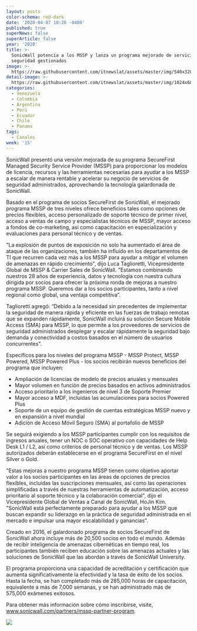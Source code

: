 ```yaml
---
layout: posts
color-schema: red-dark
date: '2020-04-07 10:26 -0400'
published: true
superNews: false
superArticle: false
year: '2020'
title: >-
  SonicWall potencia a los MSSP y lanza un programa mejorado de servicios de
  seguridad gestionados
image: >-
  https://raw.githubusercontent.com/itnewslat/assets/master/img/540x320/Luca-Taglioretti-p.jpg
detail-image: >-
  https://raw.githubusercontent.com/itnewslat/assets/master/img/1024x680/Luca-Taglioretti-g.jpg
categories:
  - Venezuela
  - Colombia
  - Argentina
  - Perú
  - Ecuador
  - Chile
  - Panama
tags:
  - Canales
week: '15'
---
```

SonicWall presentó una versión mejorada de su programa SecureFirst Managed Security Service Provider (MSSP) para proporcionar los modelos de licencia, recursos y las herramientas necesarias para ayudar a los MSSP a escalar de manera rentable y acelerar su negocio de servicios de seguridad administrados, aprovechando la tecnología galardonada de SonicWall.

Basado en el programa de socios SecureFirst de SonicWall, el mejorado programa MSSP de tres niveles ofrece beneficios tales como opciones de precios flexibles, acceso personalizado de soporte técnico de primer nivel, acceso a ventas de campo y especialistas técnicos de MSSP, mayor acceso a fondos de co-marketing, así como capacitación en especialización y evaluaciones para personal técnico y de ventas.

"La explosión de puntos de exposición no solo ha aumentado el área de ataque de las organizaciones, también ha influido en los departamentos de TI que recurren cada vez más a los MSSP para ayudar a mitigar el volumen de amenazas en rápido crecimiento", dijo Luca Taglioretti, Vicepresidente Global de MSSP & Carrier Sales de SonicWall. "Estamos combinando nuestros 28 años de experiencia, datos y tecnología con nuestra cultura dirigida por socios para ofrecer la próxima ronda de mejoras a nuestro programa MSSP. Queremos dar a los socios participantes, tanto a nivel regional como global, una ventaja competitiva”.

Taglioretti agregó: “Debido a la necesidad sin precedentes de implementar la seguridad de manera rápida y eficiente en las fuerzas de trabajo remotas que se expanden rápidamente, SonicWall incluirá su solución Secure Mobile Access (SMA) para MSSP, lo que permite a los proveedores de servicios de seguridad administrados desplegar y escalar rápidamente la seguridad bajo demanda y conectividad a costos basados en el número de usuarios concurrentes".

Específicos para los niveles del programa MSSP - MSSP Protect, MSSP Powered, MSSP Powered Plus - los socios recibirán nuevos beneficios del programa que incluyen:

- Ampliación de licencias de modelo de precios anuales y mensuales 
- Mayor volumen en función de precios basados en activos administrados
- Acceso prioritario a los ingenieros de nivel 3 de Soporte Premier
- Mayor acceso a MDF, incluidas las acumulaciones para socios Powered Plus
- Soporte de un equipo de gestión de cuentas estratégicas MSSP nuevo y en expansión a nivel mundial
- Adición de Acceso Móvil Seguro (SMA) al portafolio de MSSP

Se seguirá exigiendo a los MSSP participantes cumplir con los requisitos de ingresos anuales, tener un NOC o SOC operativo con capacidades de Help Desk L1 / L2, así como criterios de personal técnico y de ventas. Los MSSP autorizados deberán establecerse en el programa SecureFirst en el nivel Silver o Gold.

"Estas mejoras a nuestro programa MSSP tienen como objetivo aportar valor a los socios participantes en las áreas de opciones de precios flexibles, incluidas las suscripciones mensuales, así como las operaciones simplificadas a través de nuestras herramientas de automatización, acceso prioritario al soporte técnico y la colaboración comercial", dijo el Vicepresidente Global de Ventas a Canal de SonicWall, HoJin Kim. "SonicWall está perfectamente preparado para ayudar a los MSSP que buscan expandir su liderazgo en la práctica de seguridad administrada en el mercado e impulsar una mayor escalabilidad y ganancias".

Creado en 2016, el galardonado programa de socios SecureFirst de SonicWall ahora incluye más de 20,500 socios en todo el mundo. Además de recibir inteligencia de amenazas cibernéticas en tiempo real, los participantes también reciben educación sobre las amenazas actuales y las soluciones de SonicWall que las abordan a través de SonicWall University.

El programa proporciona una capacidad de acreditación y certificación que aumenta significativamente la efectividad y la tasa de éxito de los socios. Hasta la fecha, se han completado más de 285,000 horas de capacitación, equivalente a más de 7,000 semanas, y se han administrado más de 575,000 exámenes exitosos.

Para obtener más información sobre cómo inscribirse, visite, www.sonicwall.com/partners/mssp-partner-program. 

<img src="https://tracker.metricool.com/c3po.jpg?hash=56f88a41e39ab42c063cc51676587a04"/>